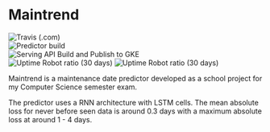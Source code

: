 # Maintrend
![Travis (.com)](https://img.shields.io/travis/com/double-em/Maintrend?label=Travis%20CI%20Tests)<br>
![Predictor build](https://github.com/Zxited/TrendlogDataApp/workflows/Predictor%20build/badge.svg?branch=master)<br>
![Serving API Build and Publish to GKE](https://github.com/Zxited/Maintrend/workflows/Serving%20API%20Build%20and%20Publish%20to%20GKE/badge.svg?branch=master)<br>
![Uptime Robot ratio (30 days)](https://img.shields.io/uptimerobot/ratio/m784993822-a76d37ac3e6259c2a679aebb?label=Serving%20API)
![Uptime Robot ratio (30 days)](https://img.shields.io/uptimerobot/ratio/m784993836-849c5728c21c6df110e3e605?label=Predictor%20Service)

Maintrend is a maintenance date predictor developed as a school project for my Computer Science semester exam.

The predictor uses a RNN architecture with LSTM cells. The mean absolute loss for never before seen data is around 0.3 days with a maximum absolute loss at around 1 - 4 days.
